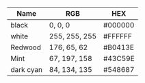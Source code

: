 | Name     | RGB            | HEX      |
|----------|----------------|----------|
| black    | 0, 0, 0        | #000000 |
| white    | 255, 255, 255  | #FFFFFF |
| Redwood   | 176, 65, 62  | #B0413E |
| Mint  | 67, 197, 158  | #43C59E |
| dark cyan   | 84, 134, 135  | #548687 |

